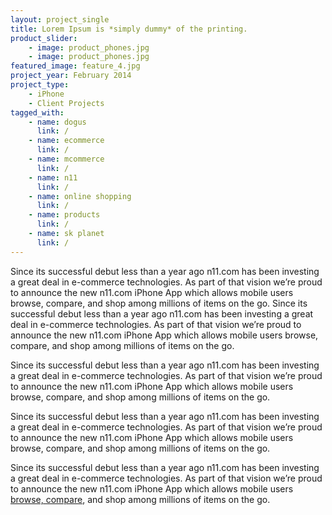 ```yaml
---
layout: project_single
title: Lorem Ipsum is *simply dummy* of the printing.
product_slider:
    - image: product_phones.jpg
    - image: product_phones.jpg
featured_image: feature_4.jpg
project_year: February 2014
project_type:
    - iPhone
    - Client Projects
tagged_with: 
    - name: dogus
      link: /
    - name: ecommerce
      link: /
    - name: mcommerce
      link: /
    - name: n11
      link: /
    - name: online shopping
      link: /
    - name: products
      link: /
    - name: sk planet
      link: /
---
```


Since its successful debut less than a year ago n11.com has been investing a great deal in e-commerce technologies. As part of that vision we’re proud to announce the new n11.com iPhone App which allows mobile users browse, compare, and shop among millions of items on the go. Since its successful debut less than a year ago n11.com has been investing a great deal in e-commerce technologies. As part of that vision we’re proud to announce the new n11.com iPhone App which allows mobile users browse, compare, and shop among millions of items on the go.

Since its successful debut less than a year ago n11.com has been investing a great deal in e-commerce technologies. As part of that vision we’re proud to announce the new n11.com iPhone App which allows mobile users browse, compare, and shop among millions of items on the go.

Since its successful debut less than a year ago n11.com has been investing a great deal in e-commerce technologies. As part of that vision we’re proud to announce the new n11.com iPhone App which allows mobile users browse, compare, and shop among millions of items on the go. 

Since its successful debut less than a year ago n11.com has been investing a great deal in e-commerce technologies. As part of that vision we’re proud to announce the new n11.com iPhone App which allows mobile users [browse, compare](htttp://test.com), and shop among millions of items on the go.